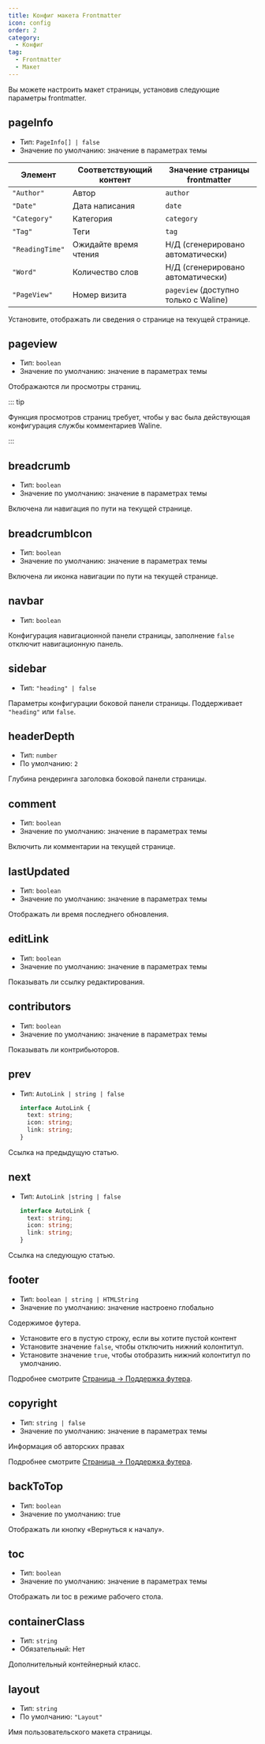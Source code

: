 ```yaml
---
title: Конфиг макета Frontmatter
icon: config
order: 2
category:
  - Конфиг
tag:
  - Frontmatter
  - Макет
---
```


Вы можете настроить макет страницы, установив следующие параметры frontmatter.

## pageInfo

- Тип: `PageInfo[] | false`
- Значение по умолчанию: значение в параметрах темы

| Элемент         | Соответствующий контент | Значение страницы frontmatter         |
| --------------- | ----------------------- | ------------------------------------- |
| `"Author"`      | Автор                   | `author`                              |
| `"Date"`        | Дата написания          | `date`                                |
| `"Category"`    | Категория               | `category`                            |
| `"Tag"`         | Теги                    | `tag`                                 |
| `"ReadingTime"` | Ожидайте время чтения   | Н/Д (сгенерировано автоматически)     |
| `"Word"`        | Количество слов         | Н/Д (сгенерировано автоматически)     |
| `"PageView"`    | Номер визита            | `pageview` (доступно только с Waline) |

Установите, отображать ли сведения о странице на текущей странице.

## pageview

- Тип: `boolean`
- Значение по умолчанию: значение в параметрах темы

Отображаются ли просмотры страниц.

::: tip

Функция просмотров страниц требует, чтобы у вас была действующая конфигурация службы комментариев Waline.

:::

## breadcrumb

- Тип: `boolean`
- Значение по умолчанию: значение в параметрах темы

Включена ли навигация по пути на текущей странице.

## breadcrumbIcon

- Тип: `boolean`
- Значение по умолчанию: значение в параметрах темы

Включена ли иконка навигации по пути на текущей странице.

## navbar

- Тип: `boolean`

Конфигурация навигационной панели страницы, заполнение `false` отключит навигационную панель.

## sidebar

- Тип: `"heading" | false`

Параметры конфигурации боковой панели страницы. Поддерживает `"heading"` или `false`.

## headerDepth

- Тип: `number`
- По умолчанию: `2`

Глубина рендеринга заголовка боковой панели страницы.

## comment

- Тип: `boolean`
- Значение по умолчанию: значение в параметрах темы

Включить ли комментарии на текущей странице.

## lastUpdated

- Тип: `boolean`
- Значение по умолчанию: значение в параметрах темы

Отображать ли время последнего обновления.

## editLink

- Тип: `boolean`
- Значение по умолчанию: значение в параметрах темы

Показывать ли ссылку редактирования.

## contributors

- Тип: `boolean`
- Значение по умолчанию: значение в параметрах темы

Показывать ли контрибьюторов.

## prev

- Тип: `AutoLink | string | false`

  ```ts
  interface AutoLink {
    text: string;
    icon: string;
    link: string;
  }
  ```

Ссылка на предыдущую статью.

## next

- Тип: `AutoLink |string | false`

  ```ts
  interface AutoLink {
    text: string;
    icon: string;
    link: string;
  }
  ```

Ссылка на следующую статью.

## footer

- Тип: `boolean | string | HTMLString`
- Значение по умолчанию: значение настроено глобально

Содержимое футера.

- Установите его в пустую строку, если вы хотите пустой контент
- Установите значение `false`, чтобы отключить нижний колонтитул.
- Установите значение `true`, чтобы отобразить нижний колонтитул по умолчанию.

Подробнее смотрите [Страница → Поддержка футера](../../guide/layout/footer.md).

## copyright

- Тип: `string | false`
- Значение по умолчанию: значение в параметрах темы

Информация об авторских правах

Подробнее смотрите [Страница → Поддержка футера](../../guide/layout/footer.md).

## backToTop

- Тип: `boolean`
- Значение по умолчанию: true

Отображать ли кнопку «Вернуться к началу».

## toc

- Тип: `boolean`
- Значение по умолчанию: значение в параметрах темы

Отображать ли toc в режиме рабочего стола.

## containerClass

- Тип: `string`
- Обязательный: Нет

Дополнительный контейнерный класс.

## layout

- Тип: `string`
- По умолчанию: `"Layout"`

Имя пользовательского макета страницы.
